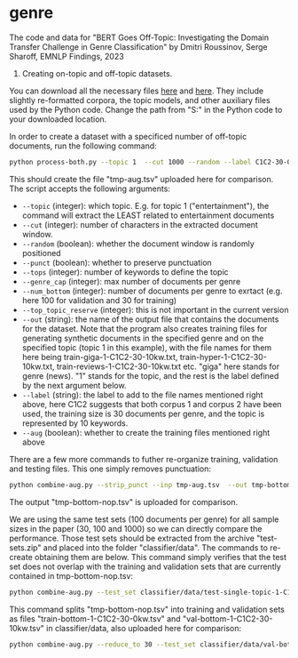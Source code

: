 # genre
The code and data for "BERT Goes Off-Topic: Investigating the Domain Transfer Challenge in Genre Classification" by Dmitri Roussinov, Serge Sharoff,  EMNLP Findings, 2023

1. Creating on-topic and off-topic datasets.
   
You can download all the necessary files [here](https://drive.google.com/file/d/1SsJRhy-TYtPBr_pp5JGOoWJKlO3KNRH9/view?usp=sharing) and [here](https://drive.google.com/file/d/1-EAkayPfV0upzEU09dmtmQbawN8VQ1gL/view?usp=sharing). They include slightly re-formatted corpora, the topic models, and other auxiliary files used by the Python code. Change the path from "S:" in the Python code to your downloaded location.

In order to create a dataset with a specificed number of  off-topic documents, run the following command:
```bash
python process-both.py --topic 1  --cut 1000 --random --label C1C2-30-0kw  --punct --tops 10   --genre_cap 10000000 --num_bottom 130 --top_topic_reserve 500 --out tmp-aug.tsv --aug
```
This should create the file "tmp-aug.tsv" uploaded here for comparison. The script accepts the following arguments:

- `--topic` (integer): which topic. E.g. for topic 1 ("entertainment"), the command will extract the LEAST related to entertainment documents
- `--cut` (integer): number of characters in the extracted document window.
- `--random` (boolean): whether the document window is randomly positioned
- `--punct` (boolean): whether to preserve punctuation
- `--tops` (integer): number of keywords to define the topic
- `--genre_cap` (integer): max number of documents per genre
- `--num_bottom` (integer): number of documents per genre to exrtact (e.g. here 100 for validation and 30 for training)
- `--top_topic_reserve` (integer): this is not important in the current version
- `--out` (string): the name of the output file that contains the documents for the dataset. Note that the program also creates training files for generating synthetic documents in the specified genre and on the specified topic (topic 1 in this example), with the file names for them here being train-giga-1-C1C2-30-10kw.txt, train-hyper-1-C1C2-30-10kw.txt, train-reviews-1-C1C2-30-10kw.txt etc. "giga" here stands for genre (news). "1"  stands for the topic, and the rest is the label defined by the next argument below.
- `--label` (string): the label to add to the file names mentioned right above, here C1C2 suggests that both corpus 1 and corpus 2 have been used,  the training size is 30 documents per genre, and the topic is represented by 10 keywords.
- `--aug` (boolean): whether to create the training files mentioned right above

There are a few more commands to futher re-organize training, validation and testing files. This one simply removes punctuation:
```bash
python combine-aug.py --strip_punct --inp tmp-aug.tsv  --out tmp-bottom-nop.tsv
```
The output "tmp-bottom-nop.tsv" is uploaded for comparison.

We are using the same test sets (100 documents per genre) for all sample sizes in the paper (30, 100 and 1000) so we can directly compare the performance. Those test sets should be extracted from the archive "test-sets.zip" and placed into the folder "classifier/data". The commands to re-create obtaining them are below. This command simply verifies that the test set does not overlap with the training and validation sets that are currently contained in tmp-bottom-nop.tsv:
```bash
python combine-aug.py --test_set classifier/data/test-single-topic-1-C1C2-1k-100-nop.tsv --inp tmp-bottom-nop.tsv
```
This command splits "tmp-bottom-nop.tsv" into training and validation sets as files "train-bottom-1-C1C2-30-0kw.tsv" and "val-bottom-1-C1C2-30-10kw.tsv" in classifier/data, also uploaded here for comparison:
```bash
python combine-aug.py --reduce_to 30 --test_set classifier/data/val-bottom-1-C1C2-30-10kw.tsv  --out classifier/data/train-bottom-1-C1C2-30-0kw.tsv --inp tmp-bottom-nop.tsv
```


  


